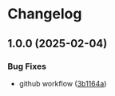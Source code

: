 # Changelog

## 1.0.0 (2025-02-04)


### Bug Fixes

* github workflow ([3b1164a](https://github.com/JanKoczuba/socialApp/commit/3b1164a24d596124167518683ab522b261cf2a54))

